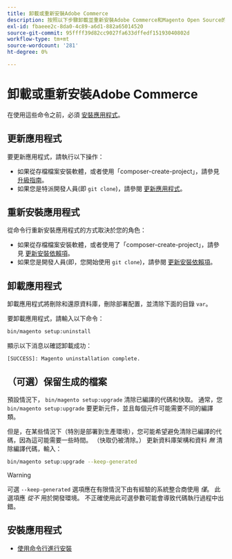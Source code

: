 ```yaml
---
title: 卸載或重新安裝Adobe Commerce
description: 按照以下步驟卸載並重新安裝Adobe Commerce和Magento Open Source的本地安裝。
exl-id: fbaeee2c-8da0-4c89-a6d1-882a65014520
source-git-commit: 95ffff39d82cc9027fa633dffedf15193040802d
workflow-type: tm+mt
source-wordcount: '281'
ht-degree: 0%

---
```


# 卸載或重新安裝Adobe Commerce

在使用這些命令之前，必須 [安裝應用程式](../tutorials/install.md)。

## 更新應用程式

要更新應用程式，請執行以下操作：

* 如果從存檔檔案安裝軟體，或者使用「composer-create-project」，請參見 [升級指南](../../upgrade/overview.md)。
* 如果您是特派開發人員(即 `git clone`)，請參閱 [更新應用程式](../../upgrade/developer/git-installs.md)。

## 重新安裝應用程式

從命令行重新安裝應用程式的方式取決於您的角色：

* 如果從存檔檔案安裝軟體，或者使用了「composer-create-project」，請參見 [更新安裝依賴項](https://developer.adobe.com/commerce/contributor/guides/install/update-dependencies/)。
* 如果您是開發人員(即，您開始使用 `git clone`)，請參閱 [更新安裝依賴項](https://developer.adobe.com/commerce/contributor/guides/install/update-dependencies/)。

## 卸載應用程式

卸載應用程式將刪除和還原資料庫，刪除部署配置，並清除下面的目錄 `var`。

要卸載應用程式，請輸入以下命令：

```bash
bin/magento setup:uninstall
```

顯示以下消息以確認卸載成功：

```terminal
[SUCCESS]: Magento uninstallation complete.
```

## （可選）保留生成的檔案

預設情況下， `bin/magento setup:upgrade` 清除已編譯的代碼和快取。 通常，您 `bin/magento setup:upgrade` 要更新元件，並且每個元件可能需要不同的編譯類。

但是，在某些情況下（特別是部署到生產環境），您可能希望避免清除已編譯的代碼，因為這可能需要一些時間。 （快取仍被清除。） 更新資料庫架構和資料 *無* 清除編譯代碼，輸入：

```bash
bin/magento setup:upgrade --keep-generated
```

>[!WARNING]
>
>可選 `--keep-generated` 選項應在有限情況下由有經驗的系統整合商使用 *僅*。 此選項應 *從不* 用於開發環境。 不正確使用此可選參數可能會導致代碼執行過程中出錯。

## 安裝應用程式

* [使用命令行進行安裝](../advanced.md)

